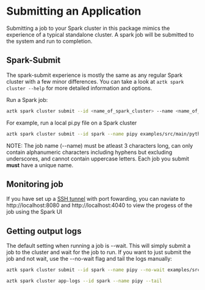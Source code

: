 # Submitting an Application
Submitting a job to your Spark cluster in this package mimics the experience of a typical standalone cluster. A spark job will be submitted to the system and run to completion.

## Spark-Submit
The spark-submit experience is mostly the same as any regular Spark cluster with a few minor differences. You can take a look at `aztk spark cluster --help` for more detailed information and options.

Run a Spark job:
```sh
aztk spark cluster submit --id <name_of_spark_cluster> --name <name_of_spark_job> <executable> <executable_params>
```

For example, run a local pi.py file on a Spark cluster
```sh
aztk spark cluster submit --id spark --name pipy examples/src/main/python/pi.py 100
```

NOTE: The job name (--name) must be atleast 3 characters long, can only contain alphanumeric characters including hyphens but excluding underscores, and cannot contain uppercase letters. Each job you submit **must** have a unique name.

## Monitoring job
If you have set up a [SSH tunnel](./10-clusters.html#ssh-and-port-forwarding) with port fowarding, you can naviate to http://localhost:8080 and http://localhost:4040 to view the progess of the job using the Spark UI


## Getting output logs
The default setting when running a job is --wait. This will simply submit a job to the cluster and wait for the job to run. If you want to just submit the job and not wait, use the --no-wait flag and tail the logs manually:

```sh
aztk spark cluster submit --id spark --name pipy --no-wait examples/src/main/python/pi.py 1000
```

```sh
aztk spark cluster app-logs --id spark --name pipy --tail
```
